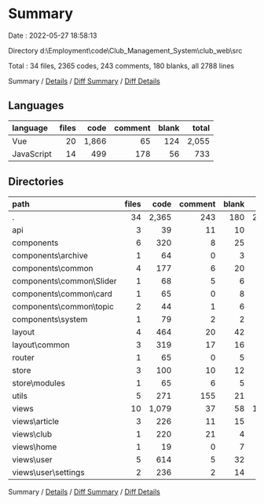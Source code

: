 # Summary

Date : 2022-05-27 18:58:13

Directory d:\Employment\code\Club_Management_System\club_web\src

Total : 34 files,  2365 codes, 243 comments, 180 blanks, all 2788 lines

Summary / [Details](details.md) / [Diff Summary](diff.md) / [Diff Details](diff-details.md)

## Languages
| language | files | code | comment | blank | total |
| :--- | ---: | ---: | ---: | ---: | ---: |
| Vue | 20 | 1,866 | 65 | 124 | 2,055 |
| JavaScript | 14 | 499 | 178 | 56 | 733 |

## Directories
| path | files | code | comment | blank | total |
| :--- | ---: | ---: | ---: | ---: | ---: |
| . | 34 | 2,365 | 243 | 180 | 2,788 |
| api | 3 | 39 | 11 | 10 | 60 |
| components | 6 | 320 | 8 | 25 | 353 |
| components\archive | 1 | 64 | 0 | 3 | 67 |
| components\common | 4 | 177 | 6 | 20 | 203 |
| components\common\Slider | 1 | 68 | 5 | 6 | 79 |
| components\common\card | 1 | 65 | 0 | 8 | 73 |
| components\common\topic | 2 | 44 | 1 | 6 | 51 |
| components\system | 1 | 79 | 2 | 2 | 83 |
| layout | 4 | 464 | 20 | 42 | 526 |
| layout\common | 3 | 319 | 17 | 16 | 352 |
| router | 1 | 65 | 0 | 5 | 70 |
| store | 3 | 100 | 10 | 12 | 122 |
| store\modules | 1 | 65 | 6 | 5 | 76 |
| utils | 5 | 271 | 155 | 21 | 447 |
| views | 10 | 1,079 | 37 | 58 | 1,174 |
| views\article | 3 | 226 | 11 | 15 | 252 |
| views\club | 1 | 220 | 21 | 4 | 245 |
| views\home | 1 | 19 | 0 | 7 | 26 |
| views\user | 5 | 614 | 5 | 32 | 651 |
| views\user\settings | 2 | 236 | 2 | 14 | 252 |

Summary / [Details](details.md) / [Diff Summary](diff.md) / [Diff Details](diff-details.md)